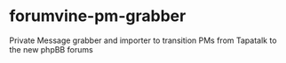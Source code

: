 # forumvine-pm-grabber
Private Message grabber and importer to transition PMs from Tapatalk to the new phpBB forums
